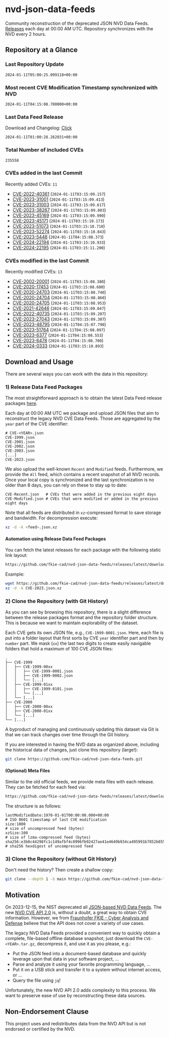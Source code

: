# nvd-json-data-feeds

Community reconstruction of the deprecated JSON NVD Data Feeds. 
[Releases](https://github.com/fkie-cad/nvd-json-data-feeds/releases/latest) each day at 00:00 AM UTC.
Repository synchronizes with the NVD every 2 hours.

## Repository at a Glance

### Last Repository Update

```plain
2024-01-11T05:00:25.099118+00:00
```

### Most recent CVE Modification Timestamp synchronized with NVD

```plain
2024-01-11T04:15:08.700000+00:00
```

### Last Data Feed Release

Download and Changelog: [Click](https://github.com/fkie-cad/nvd-json-data-feeds/releases/latest)

```plain
2024-01-11T01:00:28.262031+00:00
```

### Total Number of included CVEs

```plain
235558
```

### CVEs added in the last Commit

Recently added CVEs: `11`

* [CVE-2022-40361](CVE-2022/CVE-2022-403xx/CVE-2022-40361.json) (`2024-01-11T03:15:09.157`)
* [CVE-2023-31001](CVE-2023/CVE-2023-310xx/CVE-2023-31001.json) (`2024-01-11T03:15:09.413`)
* [CVE-2023-31003](CVE-2023/CVE-2023-310xx/CVE-2023-31003.json) (`2024-01-11T03:15:09.617`)
* [CVE-2023-38267](CVE-2023/CVE-2023-382xx/CVE-2023-38267.json) (`2024-01-11T03:15:09.803`)
* [CVE-2023-45169](CVE-2023/CVE-2023-451xx/CVE-2023-45169.json) (`2024-01-11T03:15:09.990`)
* [CVE-2023-45171](CVE-2023/CVE-2023-451xx/CVE-2023-45171.json) (`2024-01-11T03:15:10.173`)
* [CVE-2023-51073](CVE-2023/CVE-2023-510xx/CVE-2023-51073.json) (`2024-01-11T03:15:10.710`)
* [CVE-2023-52274](CVE-2023/CVE-2023-522xx/CVE-2023-52274.json) (`2024-01-11T03:15:10.843`)
* [CVE-2023-5448](CVE-2023/CVE-2023-54xx/CVE-2023-5448.json) (`2024-01-11T04:15:08.373`)
* [CVE-2024-22194](CVE-2024/CVE-2024-221xx/CVE-2024-22194.json) (`2024-01-11T03:15:10.933`)
* [CVE-2024-22195](CVE-2024/CVE-2024-221xx/CVE-2024-22195.json) (`2024-01-11T03:15:11.200`)


### CVEs modified in the last Commit

Recently modified CVEs: `13`

* [CVE-2002-20001](CVE-2002/CVE-2002-200xx/CVE-2002-20001.json) (`2024-01-11T03:15:08.380`)
* [CVE-2020-17453](CVE-2020/CVE-2020-174xx/CVE-2020-17453.json) (`2024-01-11T03:15:08.600`)
* [CVE-2020-24703](CVE-2020/CVE-2020-247xx/CVE-2020-24703.json) (`2024-01-11T03:15:08.740`)
* [CVE-2020-24704](CVE-2020/CVE-2020-247xx/CVE-2020-24704.json) (`2024-01-11T03:15:08.860`)
* [CVE-2020-24705](CVE-2020/CVE-2020-247xx/CVE-2020-24705.json) (`2024-01-11T03:15:08.953`)
* [CVE-2021-42646](CVE-2021/CVE-2021-426xx/CVE-2021-42646.json) (`2024-01-11T03:15:09.047`)
* [CVE-2022-40735](CVE-2022/CVE-2022-407xx/CVE-2022-40735.json) (`2024-01-11T03:15:09.207`)
* [CVE-2023-27043](CVE-2023/CVE-2023-270xx/CVE-2023-27043.json) (`2024-01-11T03:15:09.307`)
* [CVE-2023-48795](CVE-2023/CVE-2023-487xx/CVE-2023-48795.json) (`2024-01-11T04:15:07.790`)
* [CVE-2023-51764](CVE-2023/CVE-2023-517xx/CVE-2023-51764.json) (`2024-01-11T04:15:08.097`)
* [CVE-2023-6377](CVE-2023/CVE-2023-63xx/CVE-2023-6377.json) (`2024-01-11T04:15:08.553`)
* [CVE-2023-6478](CVE-2023/CVE-2023-64xx/CVE-2023-6478.json) (`2024-01-11T04:15:08.700`)
* [CVE-2024-0333](CVE-2024/CVE-2024-03xx/CVE-2024-0333.json) (`2024-01-11T03:15:10.893`)


## Download and Usage

There are several ways you can work with the data in this repository:

### 1) Release Data Feed Packages

The most straightforward approach is to obtain the latest Data Feed release packages [here](https://github.com/fkie-cad/nvd-json-data-feeds/releases/latest).

Each day at 00:00 AM UTC we package and upload JSON files that aim to reconstruct the legacy NVD CVE Data Feeds.
Those are aggregated by the `year` part of the CVE identifier:

```
# CVE-<YEAR>.json
CVE-1999.json
CVE-2001.json
CVE-2002.json
CVE-2003.json
[...]
CVE-2023.json
```

We also upload the well-known `Recent` and `Modified` feeds.
Furthermore, we provide the `All` feed, which contains a recent snapshot of all NVD records.
Once your local copy is synchronized and the last synchronization is no older than 8 days, you can rely on these to stay up to date:

```plain
CVE-Recent.json   # CVEs that were added in the previous eight days
CVE-Modified.json # CVEs that were modified or added in the previous eight days
```

Note that all feeds are distributed in `xz`-compressed format to save storage and bandwidth.
For decompression execute:

```sh
xz -d -k <feed>.json.xz
```


#### Automation using Release Data Feed Packages

You can fetch the latest releases for each package with the following static link layout:

```sh
https://github.com/fkie-cad/nvd-json-data-feeds/releases/latest/download/CVE-<YEAR>.json.xz
```

Example:

```sh
wget https://github.com/fkie-cad/nvd-json-data-feeds/releases/latest/download/CVE-2023.json.xz
xz -d -k CVE-2023.json.xz
```



### 2) Clone the Repository (with Git History)

As you can see by browsing this repository, there is a slight difference between the release packages format and the repository folder structure.
This is because we want to maintain explorability of the dataset.

Each CVE gets its own JSON file, e.g., `CVE-1999-0001.json`.
Here, each file is put into a folder layout that first sorts by CVE `year` identifier part and then by `number` part.
We mask (`xx`) the last two digits to create easily navigable folders that hold a maximum of 100 CVE JSON files:

```plain
.
├── CVE-1999
│   ├── CVE-1999-00xx
│   │   ├── CVE-1999-0001.json
│   │   ├── CVE-1999-0002.json
│   │   └── [...]
│   ├── CVE-1999-01xx
│   │   ├── CVE-1999-0101.json
│   │   └── [...]
│   └── [...]
├── CVE-2000
│   ├── CVE-2000-00xx
│   ├── CVE-2000-01xx
│   └── [...]
└── [...]
```

A byproduct of managing and continuously updating this dataset via Git is that we can track changes over time through the Git history.

If you are interested in having the NVD data as organized above, including the historical data of changes, just clone this repository (large!):

```sh
git clone https://github.com/fkie-cad/nvd-json-data-feeds.git
```

#### (Optional) Meta Files

Similar to the old official feeds, we provide meta files with each release. They can be fetched for each feed via:

```sh
https://github.com/fkie-cad/nvd-json-data-feeds/releases/latest/download/CVE-<YEAR>.meta
```

The structure is as follows:

```plain
lastModifiedDate:1970-01-01T00:00:00.000+00:00                          # ISO 8601 timestamp of last CVE modification
size:1000                                                               # size of uncompressed feed (bytes)
xzSize:100                                                              # size of lzma-compressed feed (bytes)
sha256:e3b0c44298fc1c149afbf4c8996fb92427ae41e4649b934ca495991b7852b855 # sha256 hexdigest of uncompressed feed
```


### 3) Clone the Repository (without Git History)

Don't need the history? Then create a shallow copy:

```sh
git clone --depth 1 -b main https://github.com/fkie-cad/nvd-json-data-feeds.git
```

## Motivation

On 2023-12-15, the NIST deprecated all [JSON-based NVD Data Feeds](https://nvd.nist.gov/vuln/data-feeds#divRetirementBanner-1).
The new [NVD CVE API 2.0](https://nvd.nist.gov/developers/vulnerabilities) is, without a doubt, a great way to obtain CVE information.
However, we from [Fraunhofer FKIE - Cyber Analysis and Defense](https://www.fkie.fraunhofer.de/en/departments/cad.html) believe that the API does not cover a variety of use cases.

The legacy NVD Data Feeds provided a convenient way to quickly obtain a complete, file-based offline database snapshot; just download the `CVE-<YEAR>.tar.gz`, decompress it, and use it as you please, e.g.:

* Put the JSON feed into a document-based database and quickly leverage upon that data in your software project, ...
* Parse and analyze it using your favorite programming language, ...
* Put it on a USB stick and transfer it to a system without internet access, or ...
* Query the file using `jq`!

Unfortunately, the new NVD API 2.0 adds complexity to this process.
We want to preserve ease of use by reconstructing these data sources.

## Non-Endorsement Clause

This project uses and redistributes data from the NVD API but is not endorsed or certified by the NVD.